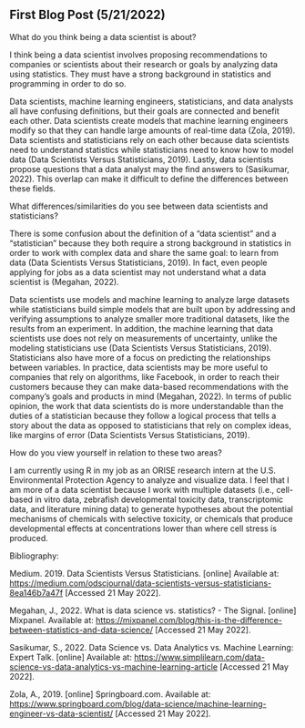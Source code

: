 ## First Blog Post (5/21/2022)

What do you think being a data scientist is about?

I think being a data scientist involves proposing recommendations to companies or scientists about their research or goals by analyzing data using statistics. They must have a strong background in statistics and programming in order to do so.

Data scientists, machine learning engineers, statisticians, and data analysts all have confusing definitions, but their goals are connected and benefit each other. Data scientists create models that machine learning engineers modify so that they can handle large amounts of real-time data (Zola, 2019). Data scientists and statisticians rely on each other because data scientists need to understand statistics while statisticians need to know how to model data (Data Scientists Versus Statisticians, 2019). Lastly, data scientists propose questions that a data analyst may the find answers to (Sasikumar, 2022). This overlap can make it difficult to define the differences between these fields.

What differences/similarities do you see between data scientists and statisticians?

There is some confusion about the definition of a “data scientist” and a “statistician” because they both require a strong background in statistics in order to work with complex data and share the same goal: to learn from data (Data Scientists Versus Statisticians, 2019). In fact, even people applying for jobs as a data scientist may not understand what a data scientist is (Megahan, 2022). 

Data scientists use models and machine learning to analyze large datasets while statisticians build simple models that are built upon by addressing and verifying assumptions to analyze smaller more traditional datasets, like the results from an experiment. In addition, the machine learning that data scientists use does not rely on measurements of uncertainty, unlike the modeling statisticians use (Data Scientists Versus Statisticians, 2019). Statisticians also have more of a focus on predicting the relationships between variables. In practice, data scientists may be more useful to companies that rely on algorithms, like Facebook, in order to reach their customers because they can make data-based recommendations with the company’s goals and products in mind (Megahan, 2022). In terms of public opinion, the work that data scientists do is more understandable than the duties of a statistician because they follow a logical process that tells a story about the data as opposed to statisticians that rely on complex ideas, like margins of error (Data Scientists Versus Statisticians, 2019).

How do you view yourself in relation to these two areas?

I am currently using R in my job as an ORISE research intern at the U.S. Environmental Protection Agency to analyze and visualize data. I feel that I am more of a data scientist because I work with multiple datasets (i.e., cell-based in vitro data, zebrafish developmental toxicity data, transcriptomic data, and literature mining data) to generate hypotheses about the potential mechanisms of chemicals with selective toxicity, or chemicals that produce developmental effects at concentrations lower than where cell stress is produced.

Bibliography:

Medium. 2019. Data Scientists Versus Statisticians. [online] Available at: <https://medium.com/odscjournal/data-scientists-versus-statisticians-8ea146b7a47f> [Accessed 21 May 2022].

Megahan, J., 2022. What is data science vs. statistics? - The Signal. [online] Mixpanel. Available at: <https://mixpanel.com/blog/this-is-the-difference-between-statistics-and-data-science/> [Accessed 21 May 2022].

Sasikumar, S., 2022. Data Science vs. Data Analytics vs. Machine Learning: Expert Talk. [online] Available at: <https://www.simplilearn.com/data-science-vs-data-analytics-vs-machine-learning-article> [Accessed 21 May 2022].

Zola, A., 2019. [online] Springboard.com. Available at: <https://www.springboard.com/blog/data-science/machine-learning-engineer-vs-data-scientist/> [Accessed 21 May 2022].


